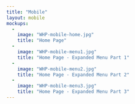 ```yaml
---
title: "Mobile"
layout: mobile
mockups:
  -
    image: "WHP-mobile-home.jpg"
    title: "Home Page"
  -
    image: "WHP-mobile-menu1.jpg"
    title: "Home Page - Expanded Menu Part 1"
  -
    image: "WHP-mobile-menu2.jpg"
    title: "Home Page - Expanded Menu Part 2"
  -
    image: "WHP-mobile-menu3.jpg"
    title: "Home Page - Expanded Menu Part 3"
---
```

